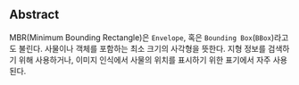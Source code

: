 ## Abstract
MBR(Minimum Bounding Rectangle)은 `Envelope`, 혹은 `Bounding Box`(`BBox`)라고도 불린다. 사물이나 객체를 포함하는 최소 크기의 사각형을 뜻한다. 지형 정보를 검색하기 위해 사용하거나, 이미지 인식에서 사물의 위치를 표시하기 위한 표기에서 자주 사용된다.